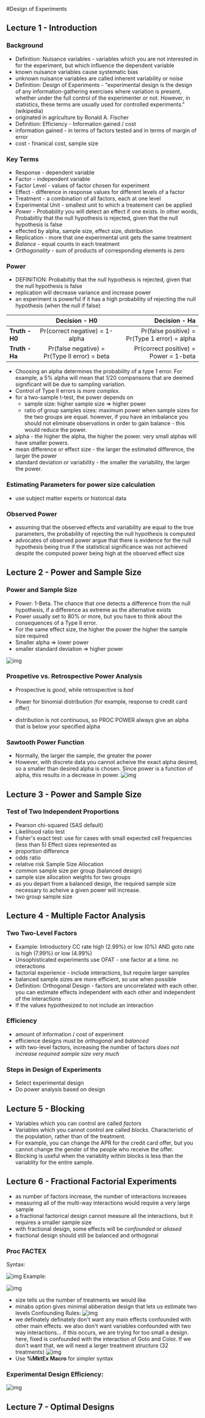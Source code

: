 #Design of Experiments

## Lecture 1 - Introduction
### Background
- Definition: Nuisance variables - variables which you are not interested in for the experiment, but which influence the dependent variable
 - known nuisance variables cause systematic bias
 - unknown nuisance variables are called inherent variability or noise
- Definition: Design of Experiments - "experimental design is the design of any information-gathering exercises where variation is present, whether under the full control of the experimenter or not. However, in statistics, these terms are usually used for controlled experiments." (wikipedia)
 - originated in agriculture by Ronald A. Fischer
- Definition: Efficiency - Information gained / cost
 - information gained - in terms of factors tested and in terms of margin of error
 - cost - finanical cost, sample size

### Key Terms
- Response - dependent variable
- Factor - independent variable
- Factor Level - values of factor chosen for experiment
- Effect - difference in response values for different levels of a factor
- Treatment - a combination of all factors, each at one level
- Experimental Unit - smallest unit to which a treatement can be applied
- *Power* - Probability you will detect an effect if one exists. In other words, Probabiltiy that the null hypothesis is rejected, given that the null hypothesis is false
 - effected by alpha, sample size, effect size, distribution
- Replication - more that one experimental unit gets the same treatment
- *Balance* - equal counts in each treatment
- *Orthogonality* - sum of products of corresponding elements is zero

### Power
- DEFINITION: Probabiltiy that the null hypothesis is rejected, given that the null hypothesis is false
 - replication will decrease variance and increase power
 - an experiment is powerful if it has a high probability of rejecting the null hypothesis (when the null if false)

|    |      Decision - H0    |  Decision - Ha |
|----------|:-------------:|------:|
| **Truth - H0** |  Pr(correct negative) = 1-alpha | Pr(false positive) = Pr(Type 1 error) =  alpha |
| **Truth - Ha** |    Pr(false negative) = Pr(Type II error) = beta|   Pr(correct positive) = Power = 1-beta  |

- Choosing an alpha determines the probability of a type 1 error. For example, a 5% alpha will mean that 1/20 comparisons that are deemed significant will be due to sampling variation.
- Control of Type II errors is *more complex.*
 - for a two-sample t-test, the power depends on
   - sample size: higher sample size => higher power
   - ratio of group samples sizes: maximum power when sample sizes for the two groups are equal. however, if you have an imbalance you should not eliminate observations in order to gain balance - this would reduce the power.
  - alpha - the higher the alpha, the higher the power.  very small alphas will have smaller powers.
  - mean difference or effect size - the larger the estimated difference, the larger the power
  - standard deviation or variability - the smaller the variability, the larger the power.

### Estimating Parameters for power size calculation
- use subject matter experts or historical data

### Observed Power
- assuming that the observed effects and variability are equal to the true parameters, the probability of rejecting the null hypothesis is computed
- advocates of observed power argue that there is evidence for the null hypothesis being true if the statistical significance was not achieved despite the computed power being high at the observed effect size

## Lecture 2 - Power and Sample Size

### Power and Sample Size
- Power: 1-Beta. The chance that one detects a difference from the null hypothesis, if a difference as extreme as the alternative exists
- Power usually set to 80% or more, but you have to think about the consequences of a Type II error.
- For the same effect size, the higher the power the higher the sample size required
- Smaller alpha => lower power
- smaller standard deviation => higher power

![img](screenshots/power_1.PNG "Power")

### Prospetive vs. Retrospective Power Analysis
 - Prospective is *good*, while retrospective is *bad*

- Power for binomial distribution (for example, response to credit card offer)
 - distribution is not continuous, so PROC POWER always give an alpha that is below your specified alpha

### Sawtooth Power Function
- Normally, the larger the sample, the greater the power
- However, with discrete data you cannot acheive the exact alpha desired, so a smaller than desired alpha is chosen. Since power is a function of alpha, this results in a decrease in power.
![img](screenshots/sawtooth.PNG "Sawtooth Power")

## Lecture 3 - Power and Sample Size

### Test of Two Independent Proportions
- Pearson chi-squared (SAS default)
- Likelihood ratio test
- Fisher's exact test: use for cases with small expected cell frequencies (less than 5)
Effect sizes represented as
- proportion difference
- odds ratio
- relative risk
Sample Size Allocation
- common sample size per group (balanced design)
- sample size allocation weights for two groups
 - as you depart from a balanced design, the required sample size necessary to acheive a given power will increase.
- two group sample size

## Lecture 4 - Multiple Factor Analysis

### Two Two-Level Factors
- Example: Introductory CC rate high (2.99%) or low (0%) AND goto rate is high (7.99%) or low (4.99%)
- Unsophisticated experiments use OFAT - one factor at a time. no interactions
- factorial experience - include interactions, but require larger samples
- balanced sample sizes are more efficient, so use when possible
- Definition: Orthogonal Design - factors are uncorrelated with each other. you can estimate effects independent with each other and independent of the interactions
- If the values hypothesized to not include an interaction

### Efficiency
- amount of information / cost of experiment
- efficience designs must be *orthogonal* and *balanced*
- with two-level factors, increasing the number of factors *does not increase required sample size very much*

### Steps in Design of Experiments
- Select experimental design
- Do power analysis based on design

## Lecture 5 - Blocking
- Variables which you can control are called *factors*
- Variables which you cannot control are called *blocks*. Characteristic of the population, rather than of the treatment.
- For example, you can change the APR for the credit card offer, but you cannot change the gender of the people who receive the offer.
- Blocking is useful when the variablity within blocks is less than the variablity for the entire sample.

## Lecture 6 - Fractional Factorial Experiments
- as number of factors increase, the number of interactions increases
- measuring all of the multi-way interactions would require a very large sample
- a fractional factorical design cannot measure all the interactions, but it requires a smaller sample size
- with fractional design, some effects will be *confounded* or *aliased*
- fractional design should still be balanced and orthogonal

### Proc FACTEX
Syntax: 

![img](screenshots/factex.PNG "PROC Factex")
Example:

![img](screenshots/factex_example.PNG "PROC Factex Example")
- size tells us the number of treatments we would like
- minabs option gives minimal abberation design that lets us estimate two levels
Confounding Rules:
![img](screenshots/factex_confounding.PNG "PROC Factex Recoded Example")
- we definately definately don't want any main effects confounded with other main effects. we also don't want variables confounded with two way interactions... if this occurs, we are trying for too small a design. here, fixed is confounded with the interaction of Goto and Color. If we don't want that, we will need a larger treatment structure (32 treatments)
![img](screenshots/factex_recoded.PNG "PROC Factex Recoded Example")
- Use **%MktEx Macro** for simpler syntax

### Experimental Design Efficiency:
![img](screenshots/DOE_efficiency.PNG "DOE Efficiency")

## Lecture 7 - Optimal Designs
